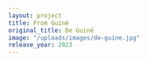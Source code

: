 ```yaml
---
layout: project
title: From Guiné
original_title: De Guiné
image: "/uploads/images/de-guine.jpg"
release_year: 2023
---
```

